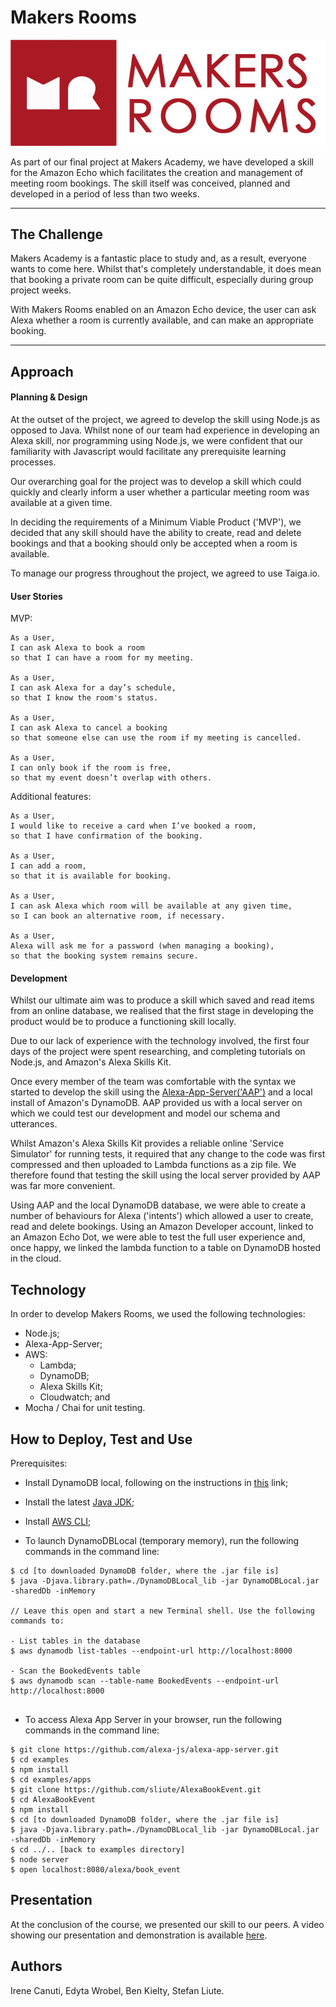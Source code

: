 # Makers Rooms

![Logo](./images/MR-wordmark.jpg)

As part of our final project at Makers Academy, we have developed a skill for the Amazon Echo which facilitates the creation and management of meeting room bookings.  The skill itself was conceived, planned and developed in a period of less than two weeks.  

---

## The Challenge

Makers Academy is a fantastic place to study and, as a result, everyone wants to come here.  Whilst that's completely understandable, it does mean that booking a private room can be quite difficult, especially during group project weeks.  

With Makers Rooms enabled on an Amazon Echo device, the user can ask Alexa whether a room is currently available, and can make an appropriate booking.

---
## Approach

#### Planning & Design

At the outset of the project, we agreed to develop the skill using Node.js as opposed to Java.  Whilst none of our team had experience in developing an Alexa skill, nor programming using Node.js, we were confident that our familiarity with Javascript would facilitate any prerequisite learning processes.

Our overarching goal for the project was to develop a skill which could quickly and clearly inform a user whether a particular meeting room was available at a given time.

In deciding the requirements of a Minimum Viable Product ('MVP'), we decided that any skill should have the ability to create, read and delete bookings and that a booking should only be accepted when a room is available.

To manage our progress throughout the project, we agreed to use Taiga.io.

#### User Stories

MVP:
```
As a User,
I can ask Alexa to book a room
so that I can have a room for my meeting.

As a User,  
I can ask Alexa for a day’s schedule,
so that I know the room's status.

As a User,
I can ask Alexa to cancel a booking
so that someone else can use the room if my meeting is cancelled.

As a User,
I can only book if the room is free,
so that my event doesn’t overlap with others.
```

Additional features:
```
As a User,
I would like to receive a card when I’ve booked a room,
so that I have confirmation of the booking.

As a User,
I can add a room,
so that it is available for booking.

As a User,
I can ask Alexa which room will be available at any given time,
so I can book an alternative room, if necessary.

As a User,
Alexa will ask me for a password (when managing a booking),
so that the booking system remains secure.
```
#### Development
Whilst our ultimate aim was to produce a skill which saved and read items from an online database, we realised that the first stage in developing the product would be to produce a functioning skill locally.

Due to our lack of experience with the technology involved, the first four days of the project were spent researching, and completing tutorials on Node.js, and Amazon's Alexa Skills Kit.

Once every member of the team was comfortable with the syntax we started to develop the skill using the [Alexa-App-Server('AAP')](https://github.com/alexa-js/alexa-app-server) and a local install of Amazon's DynamoDB. AAP provided us with a local server on which we could test our development and model our schema and utterances.  

Whilst Amazon's Alexa Skills Kit provides a reliable online 'Service Simulator' for running tests, it required that any change to the code was first compressed and then uploaded to Lambda functions as a zip file. We therefore found that testing the skill using the local server provided by AAP was far more convenient.

Using AAP and the local DynamoDB database, we were able to create a number of behaviours for Alexa ('intents') which allowed a user to create, read and delete bookings. Using an Amazon Developer account, linked to an Amazon Echo Dot, we were able to test the full user experience and, once happy, we linked the lambda function to a table on DynamoDB hosted in the cloud.


## Technology

In order to develop Makers Rooms, we used the following technologies:
- Node.js;
- Alexa-App-Server;
- AWS:
  - Lambda;
  - DynamoDB;
  - Alexa Skills Kit;
  - Cloudwatch; and
- Mocha / Chai for unit testing.

## How to Deploy, Test and Use

Prerequisites:
* Install DynamoDB local, following on the instructions in [this](http://docs.aws.amazon.com/amazondynamodb/latest/developerguide/DynamoDBLocal.html#DynamoDBLocal.DownloadingAndRunning) link;

* Install the latest [Java JDK](http://www.oracle.com/technetwork/java/javase/downloads/index-jsp-138363.html);

* Install [AWS CLI](http://docs.aws.amazon.com/cli/latest/userguide/installing.html);

* To launch DynamoDBLocal (temporary memory), run the following commands in the command line:

```
$ cd [to downloaded DynamoDB folder, where the .jar file is]
$ java -Djava.library.path=./DynamoDBLocal_lib -jar DynamoDBLocal.jar -sharedDb -inMemory

// Leave this open and start a new Terminal shell. Use the following commands to:

- List tables in the database
$ aws dynamodb list-tables --endpoint-url http://localhost:8000

- Scan the BookedEvents table
$ aws dynamodb scan --table-name BookedEvents --endpoint-url http://localhost:8000


```

* To access Alexa App Server in your browser, run the following commands in the command line:

```
$ git clone https://github.com/alexa-js/alexa-app-server.git
$ cd examples
$ npm install
$ cd examples/apps
$ git clone https://github.com/sliute/AlexaBookEvent.git
$ cd AlexaBookEvent
$ npm install
$ cd [to downloaded DynamoDB folder, where the .jar file is]
$ java -Djava.library.path=./DynamoDBLocal_lib -jar DynamoDBLocal.jar -sharedDb -inMemory
$ cd ../.. [back to examples directory]
$ node server
$ open localhost:8080/alexa/book_event

```

## Presentation

At the conclusion of the course, we presented our skill to our peers.  A video showing our presentation and demonstration is available [here](https://youtu.be/y8ZY2_FgwEQ?t=24m18s).

## Authors

Irene Canuti, Edyta Wrobel, Ben Kielty, Stefan Liute.
